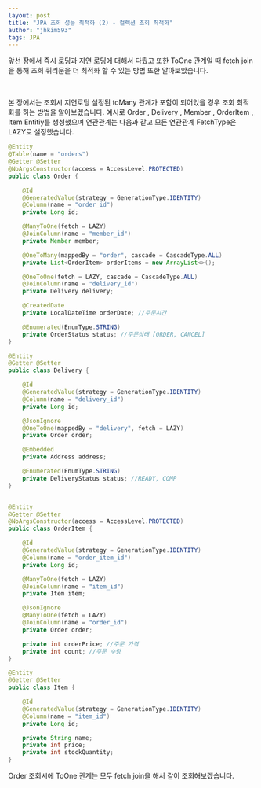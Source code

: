 ```yaml
---
layout: post
title: "JPA 조회 성능 최적화 (2) - 컬렉션 조회 최적화"
author: "jhkim593"
tags: JPA
---
```

앞선 장에서 즉시 로딩과 지연 로딩에 대해서 다뤘고 또한 ToOne 관계일 때 fetch join을 통해 조회 쿼리문을 더 최적화 할 수 있는 방법 또한 알아보았습니다.

<br>

본 장에서는 조회시 지연로딩 설정된 toMany 관계가 포함이 되어있을 경우 조회 최적화를 하는 방법을 알아보겠습니다.
예시로 Order , Delivery , Member , OrderItem , Item Entitiy를 생성했으며 연관관계는 다음과 같고
모든 연관관계 FetchType은 LAZY로 설정했습니다.

~~~java
@Entity
@Table(name = "orders")
@Getter @Setter
@NoArgsConstructor(access = AccessLevel.PROTECTED)
public class Order {

    @Id
    @GeneratedValue(strategy = GenerationType.IDENTITY)
    @Column(name = "order_id")
    private Long id;

    @ManyToOne(fetch = LAZY)
    @JoinColumn(name = "member_id")
    private Member member;

    @OneToMany(mappedBy = "order", cascade = CascadeType.ALL)
    private List<OrderItem> orderItems = new ArrayList<>();

    @OneToOne(fetch = LAZY, cascade = CascadeType.ALL)
    @JoinColumn(name = "delivery_id")
    private Delivery delivery;

    @CreatedDate
    private LocalDateTime orderDate; //주문시간

    @Enumerated(EnumType.STRING)
    private OrderStatus status; //주문상태 [ORDER, CANCEL]
}

@Entity
@Getter @Setter
public class Delivery {

    @Id
    @GeneratedValue(strategy = GenerationType.IDENTITY)
    @Column(name = "delivery_id")
    private Long id;

    @JsonIgnore
    @OneToOne(mappedBy = "delivery", fetch = LAZY)
    private Order order;

    @Embedded
    private Address address;

    @Enumerated(EnumType.STRING)
    private DeliveryStatus status; //READY, COMP
}


@Entity
@Getter @Setter
@NoArgsConstructor(access = AccessLevel.PROTECTED)
public class OrderItem {

    @Id
    @GeneratedValue(strategy = GenerationType.IDENTITY)
    @Column(name = "order_item_id")
    private Long id;

    @ManyToOne(fetch = LAZY)
    @JoinColumn(name = "item_id")
    private Item item;

    @JsonIgnore
    @ManyToOne(fetch = LAZY)
    @JoinColumn(name = "order_id")
    private Order order;

    private int orderPrice; //주문 가격
    private int count; //주문 수량
}

@Entity
@Getter @Setter
public class Item {

    @Id
    @GeneratedValue(strategy = GenerationType.IDENTITY)
    @Column(name = "item_id")
    private Long id;

    private String name;
    private int price;
    private int stockQuantity;
}

~~~
Order 조회시에 ToOne 관계는 모두 fetch join을 해서 같이 조회해보겠습니다.
